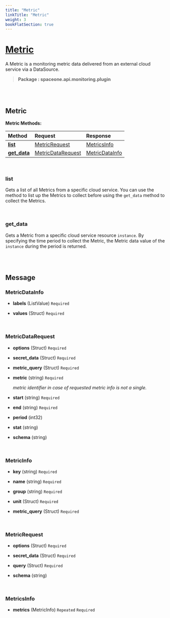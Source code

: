 ```yaml
---
title: "Metric"
linkTitle: "Metric"
weight: 3
bookFlatSection: true
---
```

# [Metric](#Metric)
A Metric is a monitoring metric data delivered from an external cloud service via a DataSource.


>  **Package : spaceone.api.monitoring.plugin**

<br>
<br>

## Metric





**Metric Methods:**


| Method | Request | Response |
| :----- | :-------- | :-------- |
| [**list**](./Metric#list) | [MetricRequest](Metric#metricrequest) | [MetricsInfo](Metric#metricsinfo) |
| [**get_data**](./Metric#get_data) | [MetricDataRequest](Metric#metricdatarequest) | [MetricDataInfo](Metric#metricdatainfo) |



    
<br>

### list

Gets a list of all Metrics from a specific cloud service. You can use the method to list up the Metrics to collect before using the `get_data` method to collect the Metrics.








    
<br>

### get_data

Gets a Metric from a specific cloud service resource `instance`. By specifying the time period to collect the Metric, the Metric data value of the `instance` during the period is returned.








    


<br>
<br>

## Message



### MetricDataInfo
* **labels** (ListValue)   `Required` 

    
* **values** (Struct)   `Required` 

    <br>

### MetricDataRequest
* **options** (Struct)   `Required` 

    
* **secret_data** (Struct)   `Required` 

    
* **metric_query** (Struct)   `Required` 

    
* **metric** (string)   `Required` 

  *metric identifier in case of requested metric info is not a single.*

    
* **start** (string)   `Required` 

    
* **end** (string)   `Required` 

    
* **period** (int32)  

    
* **stat** (string)  

    
* **schema** (string)  

    <br>

### MetricInfo
* **key** (string)   `Required` 

    
* **name** (string)   `Required` 

    
* **group** (string)   `Required` 

    
* **unit** (Struct)   `Required` 

    
* **metric_query** (Struct)   `Required` 

    <br>

### MetricRequest
* **options** (Struct)   `Required` 

    
* **secret_data** (Struct)   `Required` 

    
* **query** (Struct)   `Required` 

    
* **schema** (string)  

    <br>

### MetricsInfo
* **metrics** (MetricInfo)  `Repeated`    `Required` 

    <br>
